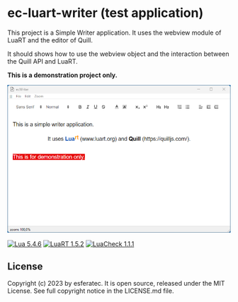 # ec-luart-writer (test application)

This project is a Simple Writer application. It uses the webview module of LuaRT and the editor of Quill.

It should shows how to use the webview object and the interaction between the Quill API and LuaRT.

**This is a demonstration project only.**

![Screenshot](/readme.png)

[![Lua 5.4.6](https://badgen.net/badge/Lua/5.4.6/yellow)](https://github.com/lua/lua)
[![LuaRT 1.5.2](https://badgen.net/badge/LuaRT/1.5.2/blue)](https://github.com/samyeyo/LuaRT)
[![LuaCheck 1.1.1](https://badgen.net/badge/LuaCheck/1.1.1/green)](https://github.com/lunarmodules/luacheck)


## License

Copyright (c) 2023 by esferatec.
It is open source, released under the MIT License.
See full copyright notice in the LICENSE.md file.

